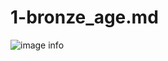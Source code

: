 # 1-bronze_age.md

![image info](resource:assets/images/chapters/1-history/lessons_images/sample2.jpg)